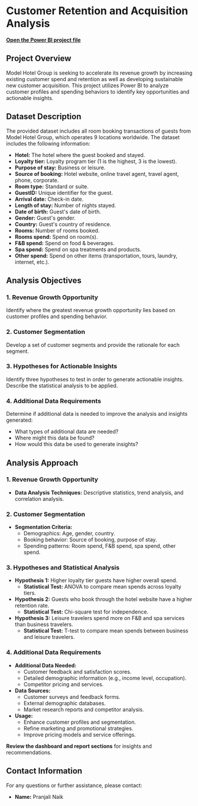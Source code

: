 # Customer Retention and Acquisition Analysis
[**Open the Power BI project file**](https://app.powerbi.com/view?r=eyJrIjoiM2UzMGYxNjItZTFhOS00NTU5LTkwYzMtZmIxODdjYzY1YTg3IiwidCI6ImE4ZWVjMjgxLWFhYTMtNGRhZS1hYzliLTlhMzk4YjkyMTVlNyIsImMiOjN9&pageName=ReportSectionc91a68ee44adc2b93a2e)

## Project Overview

Model Hotel Group is seeking to accelerate its revenue growth by increasing existing customer spend and retention as well as developing sustainable new customer acquisition. This project utilizes Power BI to analyze customer profiles and spending behaviors to identify key opportunities and actionable insights.

## Dataset Description

The provided dataset includes all room booking transactions of guests from Model Hotel Group, which operates 9 locations worldwide. The dataset includes the following information:

- **Hotel:** The hotel where the guest booked and stayed.
- **Loyalty tier:** Loyalty program tier (1 is the highest, 3 is the lowest).
- **Purpose of stay:** Business or leisure.
- **Source of booking:** Hotel website, online travel agent, travel agent, phone, corporate.
- **Room type:** Standard or suite.
- **GuestID:** Unique identifier for the guest.
- **Arrival date:** Check-in date.
- **Length of stay:** Number of nights stayed.
- **Date of birth:** Guest's date of birth.
- **Gender:** Guest's gender.
- **Country:** Guest's country of residence.
- **Rooms:** Number of rooms booked.
- **Rooms spend:** Spend on room(s).
- **F&B spend:** Spend on food & beverages.
- **Spa spend:** Spend on spa treatments and products.
- **Other spend:** Spend on other items (transportation, tours, laundry, internet, etc.).

## Analysis Objectives

### 1. Revenue Growth Opportunity
Identify where the greatest revenue growth opportunity lies based on customer profiles and spending behavior.

### 2. Customer Segmentation
Develop a set of customer segments and provide the rationale for each segment.

### 3. Hypotheses for Actionable Insights
Identify three hypotheses to test in order to generate actionable insights. Describe the statistical analysis to be applied.

### 4. Additional Data Requirements
Determine if additional data is needed to improve the analysis and insights generated:
   - What types of additional data are needed?
   - Where might this data be found?
   - How would this data be used to generate insights?

## Analysis Approach

### 1. Revenue Growth Opportunity
- **Data Analysis Techniques:** Descriptive statistics, trend analysis, and correlation analysis.

### 2. Customer Segmentation
- **Segmentation Criteria:**
  - Demographics: Age, gender, country.
  - Booking behavior: Source of booking, purpose of stay.
  - Spending patterns: Room spend, F&B spend, spa spend, other spend.

### 3. Hypotheses and Statistical Analysis
- **Hypothesis 1:** Higher loyalty tier guests have higher overall spend.
  - **Statistical Test:** ANOVA to compare mean spends across loyalty tiers.
- **Hypothesis 2:** Guests who book through the hotel website have a higher retention rate.
  - **Statistical Test:** Chi-square test for independence.
- **Hypothesis 3:** Leisure travelers spend more on F&B and spa services than business travelers.
  - **Statistical Test:** T-test to compare mean spends between business and leisure travelers.

### 4. Additional Data Requirements
- **Additional Data Needed:**
  - Customer feedback and satisfaction scores.
  - Detailed demographic information (e.g., income level, occupation).
  - Competitor pricing and services.
- **Data Sources:**
  - Customer surveys and feedback forms.
  - External demographic databases.
  - Market research reports and competitor analysis.
- **Usage:**
  - Enhance customer profiles and segmentation.
  - Refine marketing and promotional strategies.
  - Improve pricing models and service offerings.


**Review the dashboard and report sections** for insights and recommendations.

## Contact Information

For any questions or further assistance, please contact:

- **Name:** Pranjali Naik
